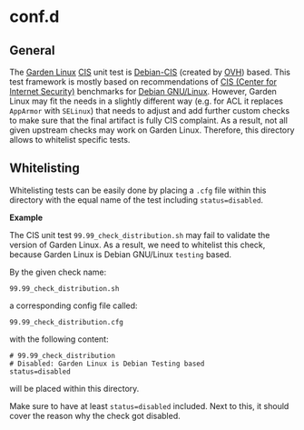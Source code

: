 # conf.d
## General
The [Garden Linux](https://gardenlinux.io/) [CIS](https://www.cisecurity.org) unit test is [Debian-CIS](https://github.com/ovh/debian-cis) (created by [OVH](https://github.com/ovh)) based. This test framework is mostly based on recommendations of [CIS (Center for Internet Security)](https://www.cisecurity.org) benchmarks for [Debian GNU/Linux](https://www.debian.org). However, Garden Linux may fit the needs in a slightly different way (e.g. for ACL it replaces `AppArmor` with `SELinux`) that needs to adjust and add further custom checks to make sure that the final artifact is fully CIS complaint. As a result, not all given upstream checks may work on Garden Linux. Therefore, this directory allows to whitelist specific tests.

## Whitelisting
Whitelisting tests can be easily done by placing a `.cfg` file within this directory with the equal name of the test including `status=disabled`.

**Example**

The CIS unit test `99.99_check_distribution.sh` may fail to validate the version of Garden Linux. As a result, we need to whitelist this check, because Garden Linux is Debian GNU/Linux `testing` based.

By the given check name:

```
99.99_check_distribution.sh
```
a corresponding config file called:
```
99.99_check_distribution.cfg
```
with the following content:
```
# 99.99_check_distribution
# Disabled: Garden Linux is Debian Testing based
status=disabled
```
will be placed within this directory.

Make sure to have at least `status=disabled` included. Next to this, it should cover the reason why the check got disabled.
